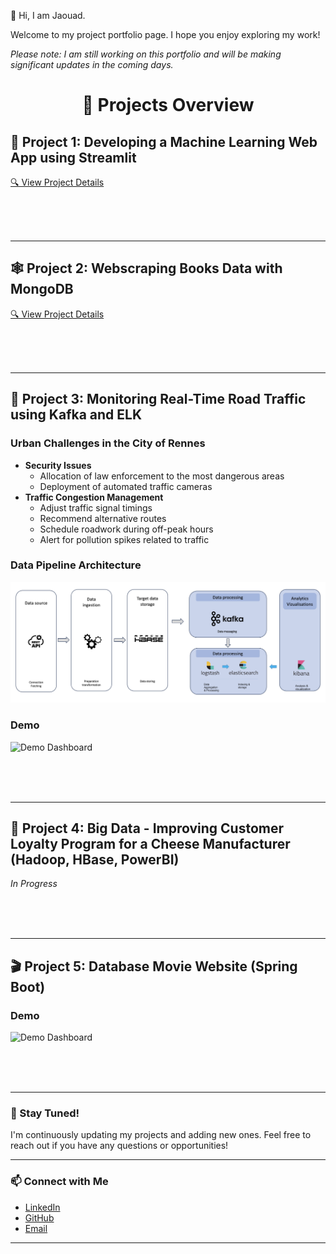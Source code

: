 👋 Hi, I am Jaouad.

Welcome to my project portfolio page. I hope you enjoy exploring my work!

*Please note: I am still working on this portfolio and will be making significant updates in the coming days.*



<h1 align="center">📁 Projects Overview</h1>



## 🚀 Project 1: Developing a Machine Learning Web App using Streamlit
[🔍 View Project Details](Developing-a-Machine-Learning-Web-App-with-Streamlit/README.md)

&nbsp;  
&nbsp;  
&nbsp;

---

## 🕸️ Project 2: Webscraping Books Data with MongoDB  
[🔍 View Project Details](Webscraping-books-data-using-MongoDB/README.md)

&nbsp;  
&nbsp;  
&nbsp;  

---

## 🚧 Project 3: Monitoring Real-Time Road Traffic using Kafka and ELK  

### Urban Challenges in the City of Rennes

- **Security Issues**
  - Allocation of law enforcement to the most dangerous areas
  - Deployment of automated traffic cameras
- **Traffic Congestion Management**
  - Adjust traffic signal timings
  - Recommend alternative routes
  - Schedule roadwork during off-peak hours
  - Alert for pollution spikes related to traffic

### Data Pipeline Architecture

![Alt Text](Monitoring-real-time-Road-Traffic/image/Architecture.png)

### Demo
![Demo Dashboard](Demo/demo-dashboard-kibana_short.gif)

&nbsp;  
&nbsp;  
&nbsp;

---

## 🧀 Project 4: Big Data - Improving Customer Loyalty Program for a Cheese Manufacturer (Hadoop, HBase, PowerBI)  
*In Progress*

&nbsp;  
&nbsp;  
&nbsp;

---

## 🎬 Project 5: Database Movie Website (Spring Boot)

### Demo

![Demo Dashboard](Demo/PresentationProjectFront_new.gif)

&nbsp;  
&nbsp;  
&nbsp;

---

### 🌟 Stay Tuned!  
I'm continuously updating my projects and adding new ones. Feel free to reach out if you have any questions or opportunities!

---

### 📫 Connect with Me  
- [LinkedIn](https://www.linkedin.com/in/jaouad-s-42928226/)  
- [GitHub](https://github.com/Jawouaahhh)  
- [Email](mailto:back2thedata@gmail.com)

---
